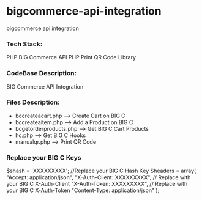 # bigcommerce-api-integration
bigcommerce api integration

### Tech Stack:
PHP 
BIG Commerce API 
PHP Print QR Code Library


### CodeBase Description:
BIG Commerce API Integration

### Files Description:
* bccreateacart.php --> Create Cart on BIG C
* bccreateaitem.php --> Add a Product on BIG C
* bcgetorderproducts.php --> Get BIG C Cart Products 
* hc.php --> Get BIG C Hooks
* manualqr.php --> Print QR Code


### Replace your BIG C Keys

$shash = 'XXXXXXXXX'; //Replace your BIG C Hash Key
$headers = array(
	"Accept: application/json",
	"X-Auth-Client: XXXXXXXXX", // Replace with your BIG C X-Auth-Client
	"X-Auth-Token: XXXXXXXXX", // Replace with your BIG C X-Auth-Token
	"Content-Type: application/json"
);